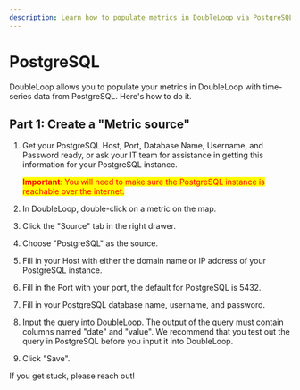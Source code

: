 ```yaml
---
description: Learn how to populate metrics in DoubleLoop via PostgreSQL.
---
```


# PostgreSQL

DoubleLoop allows you to populate your metrics in DoubleLoop with time-series data from PostgreSQL. Here's how to do it.

## Part 1: **Create a "Metric source"**

1.  Get your PostgreSQL Host, Port, Database Name, Username, and Password ready, or ask your IT team for assistance in getting this information for your PostgreSQL instance.

    <mark style="color:red;">**Important**</mark><mark style="color:red;">: You will need to make sure the PostgreSQL instance is reachable over the internet.</mark>
2. In DoubleLoop, double-click on a metric on the map.
3. Click the "Source" tab in the right drawer.
4. Choose "PostgreSQL" as the source.
5. Fill in your Host with either the domain name or IP address of your PostgreSQL instance.
6. Fill in the Port with your port, the default for PostgreSQL is 5432.
7. Fill in your PostgreSQL database name, username, and password.
8. Input the query into DoubleLoop. The output of the query must contain columns named "date" and "value". We recommend that you test out the query in PostgreSQL before you input it into DoubleLoop.
9. Click "Save".

If you get stuck, please reach out!
